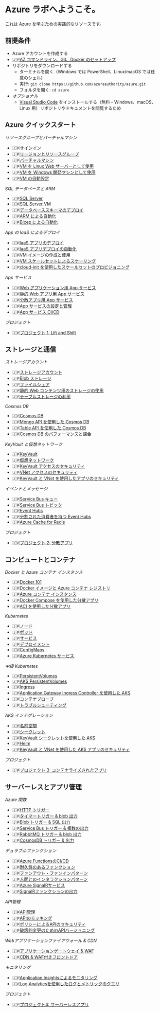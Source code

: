 # Azure ラボへようこそ。

これは Azure を学ぶための実践的なリソースです。

## 前提条件

 - Azure アカウントを作成する
 - 🇯🇵[AZ コマンドライン、Git、Docker のセットアップ](./setup/README.md)
 - リポジトリをダウンロードする
    - ターミナルを開く（Windows では PowerShell、Linux/macOS では任意のシェル）
    - 実行: `git clone https://github.com/azureauthority/azure.git`
     - フォルダを開く: `cd azure`
- _オプショナル_
    - [Visual Studio Code](https://code.visualstudio.com) をインストールする（無料 - Windows、macOS、Linux 用）リポジトリやドキュメントを閲覧するため

## Azure クイックスタート

_リソースグループとバーチャルマシン_

- 🇯🇵[サインイン](/labs/signin/README_jp.md)
- 🇯🇵[リージョンとリソースグループ](/labs/resourcegroups/README_jp.md)
- 🇯🇵[バーチャルマシン](/labs/vm/README_jp.md)
- 🇯🇵[VM を Linux Web サーバーとして使用](/labs/vm-web/README_jp.md)
- 🇯🇵[VM を Windows 開発マシンとして使用](/labs/vm-win/README_jp.md)
- 🇯🇵[VM の自動設定](/labs/vm-config/README_jp.md)

_SQL データベースと ARM_

- 🇯🇵[SQL Server](/labs/sql/README_jp.md)
- 🇯🇵[SQL Server VM](/labs/sql-vm/README_jp.md)
- 🇯🇵[データベーススキーマのデプロイ](/labs/sql-schema/README_jp.md)
- 🇯🇵[ARM による自動化](/labs/arm/README_jp.md)
- 🇯🇵[Bicep による自動化](/labs/arm-bicep/README_jp.md)

_App の IaaS によるデプロイ_

- 🇯🇵[IaaS アプリのデプロイ](/labs/iaas-apps/README_jp.md)
- 🇯🇵[IaaS アプリデプロイの自動化](/labs/iaas-bicep/README_jp.md)
- 🇯🇵[VM イメージの作成と使用](/labs/vm-image/README_jp.md)
- 🇯🇵[VM スケールセットによるスケーリング](/labs/vmss-win/README_jp.md)
- 🇯🇵[cloud-init を使用したスケールセットのプロビジョニング](/labs/vmss-linux/README_jp.md)

_App サービス_

- 🇯🇵[Web アプリケーション用 App サービス](/labs/appservice/README_jp.md)
- 🇯🇵[静的 Web アプリ用 App サービス](/labs/appservice-static/README_jp.md)
- 🇯🇵[分散アプリ用 App サービス](/labs/appservice-api/README_jp.md)
- 🇯🇵[App サービスの設定と管理](/labs/appservice-config/README_jp.md)
- 🇯🇵[App サービス CI/CD](/labs/appservice-cicd/README_jp.md)

_プロジェクト_

- 🇯🇵[プロジェクト 1: Lift and Shift](/projects/lift-and-shift/README_jp.md)

## ストレージと通信

_ストレージアカウント_

- 🇯🇵[ストレージアカウント](/labs/storage/README_jp.md)
- 🇯🇵[Blob ストレージ](/labs/storage-blob/README_jp.md)
- 🇯🇵[ファイルシェア](/labs/storage-files/README_jp.md)
- 🇯🇵[静的 Web コンテンツ用のストレージの使用](/labs/storage-static/README_jp.md)
- 🇯🇵[テーブルストレージの利用](/labs/storage-table/README_jp.md)

_Cosmos DB_

- 🇯🇵[Cosmos DB](/labs/cosmos/README_jp.md)
- 🇯🇵[Mongo API を使用した Cosmos DB](/labs/cosmos-mongo/README_jp.md)
- 🇯🇵[Table API を使用した Cosmos DB](/labs/cosmos-table/README_jp.md)
- 🇯🇵[Cosmos DB のパフォーマンスと課金](/labs/cosmos-perf/README_jp.md)



_KeyVault と仮想ネットワーク_

- 🇯🇵[KeyVault](/labs/keyvault/README_jp.md)
- 🇯🇵[仮想ネットワーク](/labs/vnet/README_jp.md)
- 🇯🇵[KeyVault アクセスのセキュリティ](/labs/keyvault-access/README_jp.md)
- 🇯🇵[VNet アクセスのセキュリティ](/labs/vnet-access/README_jp.md)
- 🇯🇵[KeyVault と VNet を使用したアプリのセキュリティ](/labs/vnet-apps/README_jp.md)

_イベントとメッセージ_

- 🇯🇵[Service Bus キュー](/labs/servicebus/README_jp.md)
- 🇯🇵[Service Bus トピック](/labs/servicebus-pubsub/README_jp.md)
- 🇯🇵[Event Hubs](/labs/eventhubs/README_jp.md)
- 🇯🇵[分割された消費者を持つ Event Hubs](/labs/eventhubs-consumers/README_jp.md)
- 🇯🇵[Azure Cache for Redis](/labs/redis/README_jp.md)

_プロジェクト_

- 🇯🇵[プロジェクト 2: 分散アプリ](/projects/distributed/README_jp.md)

## コンピュートとコンテナ

_Docker と Azure コンテナ インスタンス_

- 🇯🇵[Docker 101](/labs/docker/README_jp.md)
- 🇯🇵[Docker イメージと Azure コンテナ レジストリ](/labs/acr/README_jp.md)
- 🇯🇵[Azure コンテナ インスタンス](/labs/aci/README_jp.md)
- 🇯🇵[Docker Compose を使用した分散アプリ](/labs/docker-compose/README_jp.md)
- 🇯🇵[ACI を使用した分散アプリ](/labs/aci-compose/README_jp.md)

_Kubernetes_

- 🇯🇵[ノード](/labs/kubernetes/nodes/README_jp.md)
- 🇯🇵[ポッド](/labs/kubernetes/pods/README_jp.md)
- 🇯🇵[サービス](/labs/kubernetes/services/README_jp.md)
- 🇯🇵[デプロイメント](/labs/kubernetes/deployments/README_jp.md)
- 🇯🇵[ConfigMaps](/labs/kubernetes/configmaps/README_jp.md)
- 🇯🇵[Azure Kubernetes サービス](/labs/aks/README_jp.md)

_中級 Kubernetes_

- 🇯🇵[PersistentVolumes](/labs/kubernetes/persistentvolumes/README_jp.md)
- 🇯🇵[AKS PersistentVolumes](/labs/aks-persistentvolumes/README_jp.md)
- 🇯🇵[Ingress](/labs/kubernetes/ingress/README_jp.md)
- 🇯🇵[Application Gateway Ingress Controller を使用した AKS](/labs/aks-ingress/README_jp.md)
- 🇯🇵[コンテナプローブ](/labs/kubernetes/containerprobes/README_jp.md)
- 🇯🇵[トラブルシューティング](/labs/kubernetes/troubleshooting/README_jp.md)

_AKS インテグレーション_

- 🇯🇵[名前空間](/labs/kubernetes/namespaces/README_jp.md)
- 🇯🇵[シークレット](/labs/kubernetes/secrets/README_jp.md)
- 🇯🇵[KeyVault シークレットを使用した AKS](/labs/aks-keyvault/README_jp.md)
- 🇯🇵[Helm](/labs/kubernetes/helm/README_jp.md)
- 🇯🇵[KeyVault と VNet を使用した AKS アプリのセキュリティ](/labs/aks-apps/README_jp.md)

_プロジェクト_

- 🇯🇵[プロジェクト 3: コンテナライズされたアプリ](/projects/containerized/README_jp.md)

## サーバーレスとアプリ管理

_Azure 関数_

- 🇯🇵[HTTP トリガー](/labs/functions/http/README_jp.md)
- 🇯🇵[タイマートリガー & blob 出力](/labs/functions/timer/README_jp.md)
- 🇯🇵[Blob トリガー & SQL 出力](/labs/functions/blob/README_jp.md)
- 🇯🇵[Service Bus トリガー & 複数の出力](/labs/functions/servicebus/README_jp.md)
- 🇯🇵[RabbitMQ トリガー & blob 出力](/labs/functions/rabbitmq/README_jp.md)
- 🇯🇵[CosmosDB トリガー & 出力](/labs/functions/cosmos/README_jp.md)

_デュラブルファンクション_

- 🇯🇵[Azure FunctionsのCI/CD](/labs/functions/cicd/README_jp.md)
- 🇯🇵[耐久性のあるファンクション](/labs/functions-durable/chained/README_jp.md)
- 🇯🇵[ファンアウト・ファンインパターン](/labs/functions-durable/fan-out/README_jp.md)
- 🇯🇵[人間とのインタラクションパターン](/labs/functions-durable/human/README_jp.md)
- 🇯🇵[Azure SignalRサービス](/labs/signalr/README_jp.md)
- 🇯🇵[SignalRファンクションの出力](/labs/functions/signalr/README_jp.md)

_API管理_

- 🇯🇵[API管理](/labs/apim/README_jp.md)
- 🇯🇵[APIのモッキング](/labs/apim-mock/README_jp.md)
- 🇯🇵[ポリシーによるAPIのセキュリティ](/labs/apim-policies/README_jp.md)
- 🇯🇵[破壊的変更のためのAPIバージョニング](/labs/apim-versioning/README_jp.md)

_Webアプリケーションファイアウォール & CDN_

- 🇯🇵[アプリケーションゲートウェイ & WAF](/labs/appgw/README_jp.md)
- 🇯🇵[CDN & WAF付きフロントドア](/labs/frontdoor/README_jp.md)

_モニタリング_

- 🇯🇵[Application Insightsによるモニタリング](/labs/applicationinsights/README_jp.md)
- 🇯🇵[Log Analyticsを使用したログとメトリックのクエリ](/labs/loganalytics/README_jp.md)

_プロジェクト_

- 🇯🇵[プロジェクト4: サーバーレスアプリ](/projects/serverless/README_jp.md)
